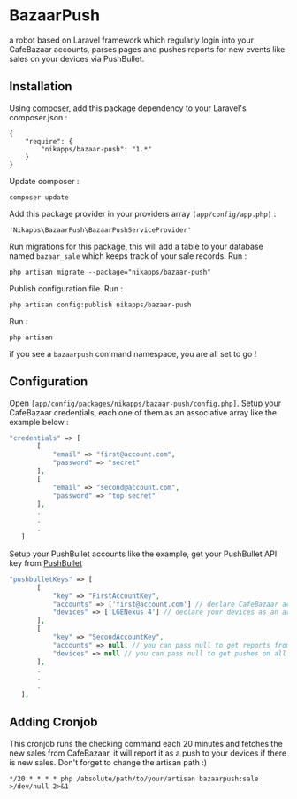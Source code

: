 # BazaarPush
a robot based on Laravel framework which regularly login into your CafeBazaar accounts, parses pages and pushes reports for new events like sales on your devices via PushBullet.

## Installation

Using [composer](https://packagist.org/packages/nikapps/bazaar-push), add this package dependency to your Laravel's composer.json :

```
{
    "require": {
        "nikapps/bazaar-push": "1.*"
    }
}
```
Update composer :
```
composer update
```
Add this package provider in your providers array `[app/config/app.php]` : 
```
'Nikapps\BazaarPush\BazaarPushServiceProvider'
```
Run migrations for this package, this will add a table to your database named `bazaar_sale` which keeps track of your sale records.
Run :
```
php artisan migrate --package="nikapps/bazaar-push"
```
Publish configuration file.
Run :
```
php artisan config:publish nikapps/bazaar-push
```
Run :
```
php artisan
```
if you see a `bazaarpush` command namespace, you are all set to go !

## Configuration

Open `[app/config/packages/nikapps/bazaar-push/config.php]`.
Setup your CafeBazaar credentials, each one of them as an associative array like the example below : 
```php
"credentials" => [
       [
           "email" => "first@account.com",
           "password" => "secret"
       ],
       [
           "email" => "second@account.com",
           "password" => "top secret"
       ], 
       .
       .
       .
   ]
```
Setup your PushBullet accounts like the example, get your PushBullet API key from [PushBullet](https://www.pushbullet.com/account)
```php
"pushbulletKeys" => [
       [
           "key" => "FirstAccountKey",
           "accounts" => ['first@account.com'] // declare CafeBazaar accounts as an array which you want to get reports from them
           "devices" => ['LGENexus 4'] // declare your devices as an array which you want to get pushes on them
       ],
       [
           "key" => "SecondAccountKey",
           "accounts" => null, // you can pass null to get reports from all of your declared CafeBazaar accounts in credentials section
           "devices" => null // you can pass null to get pushes on all of the devices associated with this PushBullet account.
       ],
       .
       .
       .
   ],
```
## Adding Cronjob
This cronjob runs the checking command each 20 minutes and fetches the new sales from CafeBazaar, it will report it as a push to your devices if there is new sales.
Don't forget to change the artisan path :)
```
*/20 * * * * php /absolute/path/to/your/artisan bazaarpush:sale >/dev/null 2>&1
```
